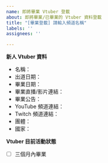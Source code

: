 ```yaml
---
name: 即將畢業 Vtuber 登載
about: 即將畢業/已畢業的 Vtuber 資料登載
title: "[畢業登載] 請輸入頻道名稱"
labels: ''
assignees: ''

---
```


<!--
請注意：登載請求會公開顯示在 https://github.com/TaiwanVtuberData/TaiwanVtuberData.github.io/issues
-->

**新人 Vtuber 資料**
<!--
沒有或是不確定請留空
-->
 * 名稱：
 * 出道日期：
 * 畢業日期：
 * 畢業直播/影片連結：
 * 畢業公告：
 * YouTube 頻道連結：
 * Twitch 頻道連結：
 * 團體：
 * 國家：

**Vtuber 目前活動狀態**
<!--
* 請在此對符合此 Vtuber 目前活動狀態的項目打x，像這樣  - [x] 名稱
-->
 - [ ] 三個月內畢業
